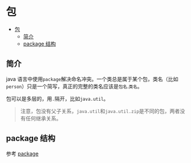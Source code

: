 # 包
- [包](#包)
  - [简介](#简介)
  - [package 结构](#package-结构)

## 简介
java 语言中使用`package`解决命名冲突。一个类总是属于某个包，类名（比如`person`）只是一个简写，真正的完整的类名应该是`包名`.`类名`。

包可以是多层的，用`.`隔开，比如`java.util`。

> 注意，包没有父子关系，`java.util`和`java.util.zip`是不同的包，两者没有任何继承关系。

## package 结构

参考 [package](../src/package)